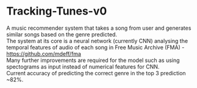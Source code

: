 # Tracking-Tunes-v0
A music recommender system that takes a song from user and generates similar songs based on the genre predicted.<br>
The system at its core is a neural network (currently CNN) analysing the temporal features of audio of each song in Free Music Archive (FMA) - https://github.com/mdeff/fma<br>
Many further improvements are required for the model such as using spectograms as input instead of numerical features for CNN.<br>
Current accuracy of predicting the correct genre in the top 3 prediction ~82%.

